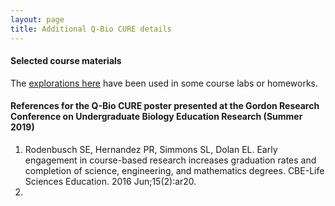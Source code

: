 ```yaml
---
layout: page
title: Additional Q-Bio CURE details
---
```


#### Selected course materials

The [explorations here](../explorations) have been used in some course labs or homeworks.


#### References for the Q-Bio CURE poster presented at the Gordon Research Conference on Undergraduate Biology Education Research (Summer 2019)

1. Rodenbusch SE, Hernandez PR, Simmons SL, Dolan EL. Early engagement in course-based research increases graduation rates and completion of science, engineering, and mathematics degrees. CBE-Life Sciences Education. 2016 Jun;15(2):ar20.
2. 

